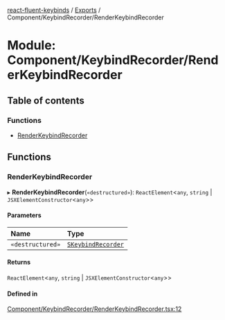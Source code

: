 [react-fluent-keybinds](../README.md) / [Exports](../modules.md) / Component/KeybindRecorder/RenderKeybindRecorder

# Module: Component/KeybindRecorder/RenderKeybindRecorder

## Table of contents

### Functions

- [RenderKeybindRecorder](Component_KeybindRecorder_RenderKeybindRecorder.md#renderkeybindrecorder)

## Functions

### RenderKeybindRecorder

▸ **RenderKeybindRecorder**(`«destructured»`): `ReactElement`\<`any`, `string` \| `JSXElementConstructor`\<`any`\>\>

#### Parameters

| Name | Type |
| :------ | :------ |
| `«destructured»` | [`SKeybindRecorder`](keybind-recorder.md#skeybindrecorder) |

#### Returns

`ReactElement`\<`any`, `string` \| `JSXElementConstructor`\<`any`\>\>

#### Defined in

[Component/KeybindRecorder/RenderKeybindRecorder.tsx:12](https://github.com/GageSorrell/FluentReactKeybinds/blob/b173d2b/Source/Component/KeybindRecorder/RenderKeybindRecorder.tsx#L12)
